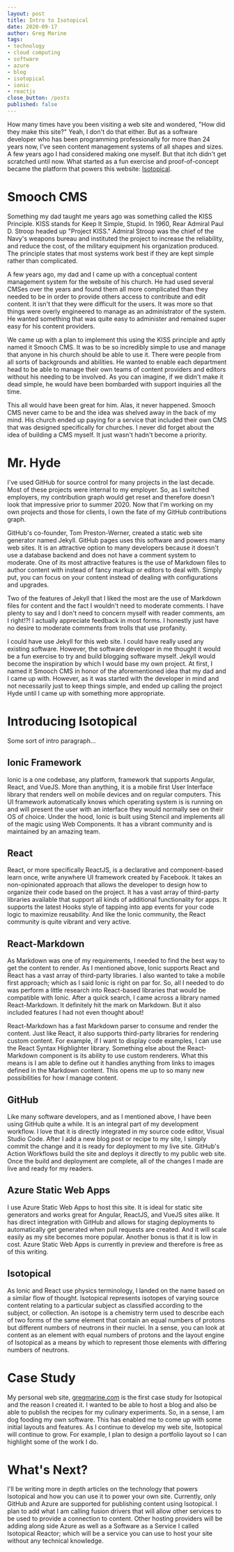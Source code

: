 ```yaml
---
layout: post
title: Intro to Isotopical
date: 2020-09-17
author: Greg Marine
tags: 
- technology
- cloud computing 
- software
- azure
- blog
- isotopical
- ionic
- reactjs
close_button: /posts
published: false
---
```


How many times have you been visiting a web site and wondered, "How did they make this site?" Yeah, I don't do that either. But as a software developer who has been programming professionally for more than 24 years now, I've seen content management systems of all shapes and sizes. A few years ago I had considered making one myself. But that itch didn't get scratched until now. What started as a fun exercise and proof-of-concept became the platform that powers this website: [Isotopical](https://www.isotopical.website).

# Smooch CMS

Something my dad taught me years ago was something called the KISS Principle. KISS stands for Keep It Simple, Stupid. In 1960, Rear Admiral Paul D. Stroop headed up "Project KISS." Admiral Stroop was the chief of the Navy's weapons bureau and instituted the project to increase the reliability, and reduce the cost, of the military equipment his organization produced. The principle states that most systems work best if they are kept simple rather than complicated.

A few years ago, my dad and I came up with a conceptual content management system for the website of his church. He had used several CMSes over the years and found them all more complicated than they needed to be in order to provide others access to contribute and edit content. It isn't that they were difficult for the users. It was more so that things were overly engineered to manage as an administrator of the system. He wanted something that was quite easy to administer and remained super easy for his content providers.

We came up with a plan to implement this using the KISS principle and aptly named it Smooch CMS. It was to be so incredibly simple to use and manage that anyone in his church should be able to use it. There were people from all sorts of backgrounds and abilities. He wanted to enable each department head to be able to manage their own teams of content providers and editors without his needing to be involved. As you can imagine, if we didn't make it dead simple, he would have been bombarded with support inquiries all the time.

This all would have been great for him. Alas, it never happened. Smooch CMS never came to be and the idea was shelved away in the back of my mind. His church ended up paying for a service that included their own CMS that was designed specifically for churches. I never did forget about the idea of building a CMS myself. It just wasn't hadn't become a priority.

# Mr. Hyde

I've used GitHub for source control for many projects in the last decade. Most of these projects were internal to my employer. So, as I switched employers, my contribution graph would get reset and therefore doesn't look that impressive prior to summer 2020. Now that I'm working on my own projects and those for clients, I own the fate of my GitHub contributions graph.

GitHub's co-founder, Tom Preston-Werner, created a static web site generator named Jekyll. GitHub pages uses this software and powers many web sites. It is an attractive option to many developers because it doesn't use a database backend and does not have a comment system to moderate. One of its most attractive features is the use of Markdown files to author content with instead of fancy markup or editors to deal with. Simply put, you can focus on your content instead of dealing with configurations and upgrades.

Two of the features of Jekyll that I liked the most are the use of Markdown files for content and the fact I wouldn't need to moderate comments. I have plenty to say and I don't need to concern myself with reader comments, am I right!?! I actually appreciate feedback in most forms. I honestly just have no desire to moderate comments from trolls that use profanity.

I could have use Jekyll for this web site. I could have really used any existing software. However, the software developer in me thought it would be a fun exercise to try and build blogging software myself. Jekyll would become the inspiration by which I would base my own project. At first, I named it Smooch CMS in honor of the aforementioned idea that my dad and I came up with. However, as it was started with the developer in mind and not necessarily just to keep things simple, and ended up calling the project Hyde until I came up with something more appropriate.

# Introducing Isotopical

Some sort of intro paragraph...

## Ionic Framework

Ionic is a one codebase, any platform, framework that supports Angular, React, and VueJS. More than anything, it is a mobile first User Interface library that renders well on mobile devices and on regular computers. This UI framework automatically knows which operating system is is running on and will present the user with an interface they would normally see on their OS of choice. Under the hood, Ionic is built using Stencil and implements all of the magic using Web Components. It has a vibrant community and is maintained by an amazing team.

## React

React, or more specifically ReactJS, is a declarative and component-based learn once, write anywhere UI framework created by Facebook. It takes an non-opinionated approach that allows the developer to design how to organize their code based on the project. It has a vast array of third-party libraries available that support all kinds of additional functionality for apps. It supports the latest Hooks style of tapping into app events for your code logic to maximize reusability. And like the Ionic community, the React community is quite vibrant and very active.

## React-Markdown

As Markdown was one of my requirements, I needed to find the best way to get the content to render. As I mentioned above, Ionic supports React and React has a vast array of third-party libraries. I also wanted to take a mobile first approach; which as I said Ionic is right on par for. So, all I needed to do was perform a little research into React-based libraries that would be compatible with Ionic. After a quick search, I came across a library named React-Markdown. It definitely hit the mark on Markdown. But it also included features I had not even thought about!

React-Markdown has a fast Markdown parser to consume and render the content. Just like React, it also supports third-party libraries for rendering custom content. For example, if I want to display code examples, I can use the React Syntax Highlighter library. Something else about the React-Markdown component is its ability to use custom renderers. What this means is I am able to define out it handles anything from links to images defined in the Markdown content. This opens me up to so many new possibilities for how I manage content.

## GitHub

Like many software developers, and as I mentioned above, I have been using GitHub quite a while. It is an integral part of my development workflow. I love that it is directly integrated in my source code editor, Visual Studio Code. After I add a new blog post or recipe to my site, I simply commit the change and it is ready for deployment to my live site. GitHub's Action Workflows build the site and deploys it directly to my public web site. Once the build and deployment are complete, all of the changes I made are live and ready for my readers.

## Azure Static Web Apps

I use Azure Static Web Apps to host this site. It is ideal for static site generators and works great for Angular, ReactJS, and VueJS sites alike. It has direct integration with GitHub and allows for staging deployments to automatically get generated when pull requests are created. And it will scale easily as my site becomes more popular. Another bonus is that it is low in cost. Azure Static Web Apps is currently in preview and therefore is free as of this writing.

## Isotopical

As Ionic and React use physics terminology, I landed on the name based on a similar flow of thought. Isotopical represents isotopes of varying source content relating to a particular subject as classified according to the subject, or collection. An isotope is a chemistry term used to describe each of two forms of the same element that contain an equal numbers of protons but different numbers of neutrons in their nuclei. In a sense, you can look at content as an element with equal numbers of protons and the layout engine of Isotopical as a means by which to represent those elements with differing numbers of neutrons.

# Case Study

My personal web site, [gregmarine.com](https://www.gregmarine.com) is the first case study for Isotopical and the reason I created it. I wanted to be able to host a blog and also be able to publish the recipes for my culinary experiments. So, in a sense, I am dog fooding my own software. This has enabled me to come up with some initial layouts and features. As I continue to develop my web site, Isotopical will continue to grow. For example, I plan to design a portfolio layout so I can highlight some of the work I do.

# What's Next?

I'll be writing more in depth articles on the technology that powers Isotopical and how you can use it to power your own site. Currently, only GitHub and Azure are supported for publishing content using Isotopical. I plan to add what I am calling fusion drivers that will allow other services to be used to provide a connection to content. Other hosting providers will be adding along side Azure as well as a Software as a Service I called Isotopical Reactor; which will be a service you can use to host your site without any technical knowledge.